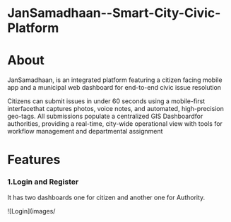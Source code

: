 # JanSamadhaan--Smart-City-Civic-Platform

<h1>About</h1>
<p>JanSamadhaan, is an integrated platform featuring a citizen
facing mobile app and a municipal web dashboard for end-to-end civic issue 
resolution</p>
<p>Citizens can submit issues in under 60 seconds using a mobile-first 
interfacethat captures photos, voice notes, and automated, high-precision 
geo-tags.
All submissions populate a centralized GIS Dashboardfor authorities, 
providing a real-time, city-wide operational view with tools for workflow 
management and departmental assignment</p>

<h1>Features</h1>

<h3>1.Login and Register</h3>
<p>It has two dashboards one for citizen and another one for Authority.</p>

![Login](images/
